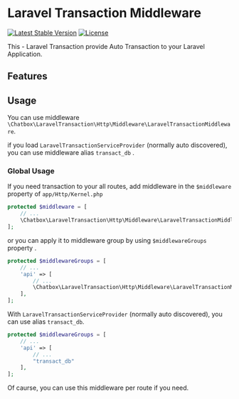# Laravel Transaction Middleware 

[![Latest Stable Version](https://poser.pugx.org/chatbox-inc/laravel-transaction/version)](https://packagist.org/packages/chatbox-inc/laravel-transaction)
[![License](https://poser.pugx.org/chatbox-inc/laravel-transaction/license)](https://packagist.org/packages/chatbox-inc/laravel-transaction)

This - Laravel Transaction provide Auto Transaction to your Laravel Application.

## Features


## Usage 

You can use middleware `\Chatbox\LaravelTransaction\Http\Middleware\LaravelTransactionMiddleware`.

if you load `LaravelTransactionServiceProvider` (normally auto discovered),
you can use middleware alias `transact_db` .

### Global Usage

If you need transaction to your all routes, 
add middleware in the `$middleware` property of `app/Http/Kernel.php`

```php
protected $middleware = [
    // ...
    \Chatbox\LaravelTransaction\Http\Middleware\LaravelTransactionMiddleware::class
];
```

or you can apply it to middleware group by using `$middlewareGroups` property .

```php
protected $middlewareGroups = [
    // ...
    'api' => [
        // ...
        \Chatbox\LaravelTransaction\Http\Middleware\LaravelTransactionMiddleware::class
    ],
];
```

With `LaravelTransactionServiceProvider` (normally auto discovered), you can use alias `transact_db`.

```php
protected $middlewareGroups = [
    // ...
    'api' => [
        // ...
        "transact_db"
    ],
];
```

Of caurse, you can use this middleware per route if you need.